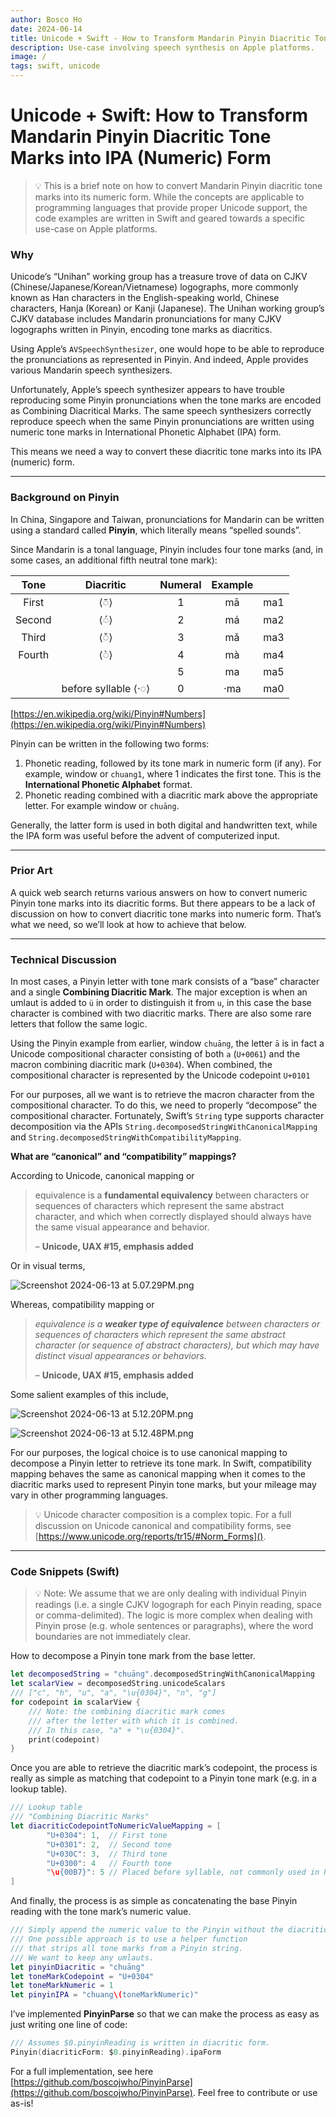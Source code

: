 ```yaml
---
author: Bosco Ho
date: 2024-06-14
title: Unicode + Swift - How to Transform Mandarin Pinyin Diacritic Tone Marks into IPA (Numeric) Form
description: Use-case involving speech synthesis on Apple platforms.
image: /
tags: swift, unicode
---
```


# Unicode + Swift: How to Transform Mandarin Pinyin Diacritic Tone Marks into IPA (Numeric) Form

> 💡 This is a brief note on how to convert Mandarin Pinyin diacritic tone marks into its numeric form.  While the concepts are applicable to programming languages that provide proper Unicode support, the code examples are written in Swift and geared towards a specific use-case on Apple platforms.

### Why

Unicode’s “Unihan” working group has a treasure trove of data on CJKV (Chinese/Japanese/Korean/Vietnamese) logographs, more commonly known as Han characters in the English-speaking world, Chinese characters, Hanja (Korean) or Kanji (Japanese).  The Unihan working group’s CJKV database includes Mandarin pronunciations for many CJKV logographs written in Pinyin, encoding tone marks as diacritics.

Using Apple’s `AVSpeechSynthesizer`, one would hope to be able to reproduce the pronunciations as represented in Pinyin. And indeed, Apple provides various Mandarin speech synthesizers.  

Unfortunately, Apple’s speech synthesizer appears to have trouble reproducing some Pinyin pronunciations when the tone marks are encoded as Combining Diacritical Marks. The same speech synthesizers correctly reproduce speech when the same Pinyin pronunciations are written using numeric tone marks in International Phonetic Alphabet (IPA) form.

This means we need a way to convert these diacritic tone marks into its IPA (numeric) form.

___

### Background on Pinyin

In China, Singapore and Taiwan, pronunciations for Mandarin can be written using a standard called **Pinyin**, which literally means “spelled sounds”.

Since Mandarin is a tonal language, Pinyin includes four tone marks (and, in some cases, an additional fifth neutral tone mark):

|  Tone   |       Diacritic       | Numeral  | Example  |       |
|:-------:|:---------------------:|:--------:|:--------:|:-----:|
|  First  |         ⟨◌̄⟩          |    1     |    mā    |  ma1  |
| Second  |         ⟨◌́⟩          |    2     |    má    |  ma2  |
|  Third  |         ⟨◌̌⟩          |    3     |    mǎ    |  ma3  |
| Fourth  |         ⟨◌̀⟩          |    4     |    mà    |  ma4  |
|         |                       |    5     |    ma    |  ma5  |
|         | before syllable ⟨·◌⟩  |    0     |   ·ma    |  ma0  |

[https://en.wikipedia.org/wiki/Pinyin#Numbers](https://en.wikipedia.org/wiki/Pinyin#Numbers)

Pinyin can be written in the following two forms:

1. Phonetic reading, followed by its tone mark in numeric form (if any).  For example, window or `chuang1`, where 1 indicates the first tone. This is the **International Phonetic Alphabet** format.
2. Phonetic reading combined with a diacritic mark above the appropriate letter.  For example window or `chuāng`.

Generally, the latter form is used in both digital and handwritten text, while the IPA form was useful before the advent of computerized input.

___

### Prior Art

A quick web search returns various answers on how to convert numeric Pinyin tone marks into its diacritic forms.  But there appears to be a lack of discussion on how to convert diacritic tone marks into numeric form.  That’s what we need, so we’ll look at how to achieve that below.

___

### Technical Discussion

In most cases, a Pinyin letter with tone mark consists of a “base” character and a single **Combining Diacritic Mark**. The major exception is when an umlaut is added to `ü` in order to distinguish it from `u`, in this case the base character is combined with two diacritic marks. There are also some rare letters that follow the same logic.

Using the Pinyin example from earlier, window `chuāng`, the letter `ā` is in fact a Unicode compositional character consisting of both `a` (`U+0061`) and the macron combining diacritic mark (`U+0304`).  When combined, the compositional character is represented by the Unicode codepoint `U+0101`

For our purposes, all we want is to retrieve the macron character from the compositional character. To do this, we need to properly “decompose” the compositional character. Fortunately, Swift’s `String` type supports character decomposition via the APIs `String.decomposedStringWithCanonicalMapping` and `String.decomposedStringWithCompatibilityMapping`.

**What are “canonical” and “compatibility” mappings?**

According to Unicode, canonical mapping or 

> equivalence is a **fundamental equivalency** between characters or sequences of characters which represent the same abstract character, and which when correctly displayed should always have the same visual appearance and behavior.
> 
> – **Unicode, UAX #15, emphasis added**

Or in visual terms,

![Screenshot 2024-06-13 at 5.07.29PM.png](/blog/Screenshot_2024-06-13_at_5_07_29_PM.png)

Whereas, compatibility mapping or 

> *equivalence is a **weaker type of equivalence** between characters or sequences of characters which represent the same abstract character (or sequence of abstract characters), but which may have distinct visual appearances or behaviors.*
> 
> 
> – **Unicode, UAX #15, emphasis added**
> 

Some salient examples of this include,

![Screenshot 2024-06-13 at 5.12.20PM.png](/blog/Screenshot_2024-06-13_at_5_12_20_PM.png)

![Screenshot 2024-06-13 at 5.12.48PM.png](/blog/Screenshot_2024-06-13_at_5_12_48_PM.png)

For our purposes, the logical choice is to use canonical mapping to decompose a Pinyin letter to retrieve its tone mark.  In Swift, compatibility mapping behaves the same as canonical mapping when it comes to the diacritic marks used to represent Pinyin tone marks, but your mileage may vary in other programming languages.

>💡 Unicode character composition is a complex topic. For a full discussion on Unicode canonical and compatibility forms, see [https://www.unicode.org/reports/tr15/#Norm_Forms]().

___

### Code Snippets (Swift)

>💡 Note: We assume that we are only dealing with individual Pinyin readings (i.e. a single CJKV logograph for each Pinyin reading, space or comma-delimited). The logic is more complex when dealing with Pinyin prose (e.g. whole sentences or paragraphs), where the word boundaries are not immediately clear.

How to decompose a Pinyin tone mark from the base letter.

```swift
let decomposedString = "chuāng".decomposedStringWithCanonicalMapping
let scalarView = decomposedString.unicodeScalars
/// ["c", "h", "u", "a", "\u{0304}", "n", "g"]
for codepoint in scalarView {
	/// Note: the combining diacritic mark comes 
	/// after the letter with which it is combined.
	/// In this case, "a" + "\u{0304}".
	print(codepoint)
}
```

Once you are able to retrieve the diacritic mark’s codepoint, the process is really as simple as matching that codepoint to a Pinyin tone mark (e.g. in a lookup table).

```swift
/// Lookup table
/// "Combining Diacritic Marks"
let diacriticCodepointToNumericValueMapping = [
		"U+0304": 1,  // First tone
		"U+0301": 2,  // Second tone
		"U+030C": 3,  // Third tone
		"U+0300": 4   // Fourth tone
		"\u{00B7}": 5 // Placed before syllable, not commonly used in Pinyin.
]
```

And finally, the process is as simple as concatenating the base Pinyin reading with the tone mark’s numeric value.

```swift
/// Simply append the numeric value to the Pinyin without the diacritic mark(s).
/// One possible approach is to use a helper function
/// that strips all tone marks from a Pinyin string.
/// We want to keep any umlauts.
let pinyinDiacritic = "chuāng"
let toneMarkCodepoint = "U+0304"
let toneMarkNumeric = 1
let pinyinIPA = "chuang\(toneMarkNumeric)"
```

I’ve implemented **PinyinParse** so that we can make the process as easy as just writing one line of code:

```swift
/// Assumes $0.pinyinReading is written in diacritic form.
Pinyin(diacriticForm: $0.pinyinReading).ipaForm
```

For a full implementation, see here [https://github.com/boscojwho/PinyinParse](https://github.com/boscojwho/PinyinParse).  Feel free to contribute or use as-is!